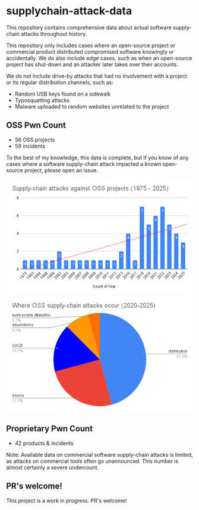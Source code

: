 # supplychain-attack-data

This repository contains comprehensive data about actual software supply-chain attacks throughout history.

This repository only includes cases where an open-source project or commercial product distributed compromised software knowingly or accidentally. We do also include edge cases, such as when an open-source project has shut-down and an attacker later takes over their accounts.

We do not include drive-by attacks that had no involvement with a project or its regular distribution channels, such as:

- Random USB keys found on a sidewalk
- Typosquatting attacks
- Malware uploaded to random websites unrelated to the project

## OSS Pwn Count

* 56 OSS projects
* 59 incidents

To the best of my knowledge, this data is complete, but if you know of any cases where a software supply-chain attack impacted a known open-source project, please open an issue.

![OSS supply-chain compromises over time](assets/chart.png)
![OSS supply-chain compromises over time](assets/where.png)

## Proprietary Pwn Count

* 42 products & incidents

Note: Available data on commercial software supply-chain attacks is limited, as attacks on commercial tools often go unannounced. This number is almost certainly a severe undercount.

## PR's welcome!

This project is a work in progress. PR's welcome!
